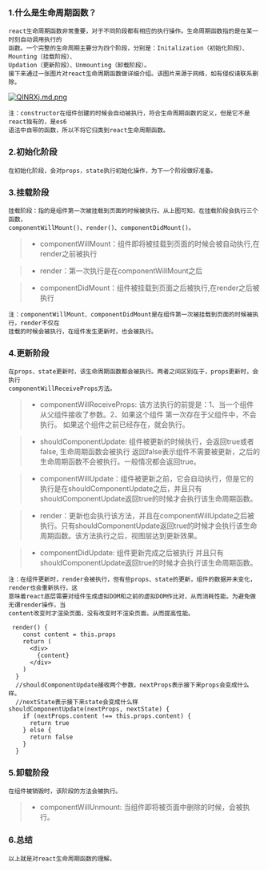 ﻿
### 1.什么是生命周期函数？
    react生命周期函数非常重要，对于不同阶段都有相应的执行操作。生命周期函数指的是在某一时刻自动调用执行的 
    函数。一个完整的生命周期主要分为四个阶段，分别是：Initalization（初始化阶段）、Mounting（挂载阶段）、
    Updation（更新阶段）、Unmounting（卸载阶段）。
    接下来通过一张图片对react生命周期函数做详细介绍。该图片来源于网络，如有侵权请联系删除。
[![QINRXj.md.png](https://user-gold-cdn.xitu.io/2019/12/17/16f11efec79e3bbd?w=680&h=323&f=png&s=148035)](https://imgchr.com/i/QINRXj)

    注：constructor在组件创建的时候会自动被执行，符合生命周期函数的定义，但是它不是react独有的，是es6
    语法中自带的函数，所以不将它归类到react生命周期函数。
### 2.初始化阶段
    在初始化阶段，会对props，state执行初始化操作，为下一个阶段做好准备。
### 3.挂载阶段
    挂载阶段：指的是组件第一次被挂载到页面的时候被执行。从上图可知，在挂载阶段会执行三个函数，
    componentWillMount()、render()、componentDidMount()。
>* componentWillMount：组件即将被挂载到页面的时候会被自动执行,在render之前被执行

>* render：第一次执行是在componentWillMount之后

>* componentDidMount：组件被挂载到页面之后被执行,在render之后被执行

    注：componentWillMount、componentDidMount是在组件第一次被挂载到页面的时候被执行，render不仅在
    挂载的时候会被执行，在组件发生更新时，也会被执行。
### 4.更新阶段
    在props、state更新时，该生命周期函数都会被执行。两者之间区别在于，props更新时，会执行
    componentWillReceiveProps方法。
>* componentWillReceiveProps: 该方法执行的前提是：1、当一个组件从父组件接收了参数。2、如果这个组件
    第一次存在于父组件中，不会执行。
    如果这个组件之前已经存在，就会执行。
    
>* shouldComponentUpdate: 组件被更新的时候执行，会返回true或者false, 生命周期函数会被执行  返回false表示组件不需要被更新，之后的
    生命周期函数不会被执行。一般情况都会返回true。
    
>* componentWillUpdate：组件被更新之前，它会自动执行，但是它的执行是在shouldComponentUpdate之后，并且只有shouldComponentUpdate返回true的时候才会执行该生命周期函数。
    
>* render：更新也会执行该方法，并且在componentWillUpdate之后被执行。只有shouldComponentUpdate返回true的时候才会执行该生命周期函数。该方法执行之后，视图层达到更新效果。

>* componentDidUpdate: 组件更新完成之后被执行  并且只有shouldComponentUpdate返回true的时候才会执行该生命周期函数。

    注：在组件更新时，render会被执行，但有些props、state的更新，组件的数据并未变化，render也会重新执行，这
    意味着react底层需要对组件生成虚拟DOM和之前的虚拟DOM作比对，从而消耗性能。为避免做无谓render操作，当
    content改变时才渲染页面，没有改变时不渲染页面，从而提高性能。
    
```
 render() {
    const content = this.props
    return (
      <div>
        {content}
      </div>
    )
  }
  //shouldComponentUpdate接收两个参数，nextProps表示接下来props会变成什么样。
  //nextState表示接下来state会变成什么样
shouldComponentUpdate(nextProps, nextState) {
    if (nextProps.content !== this.props.content) {
      return true
    } else {
      return false
    }
  }
```
### 5.卸载阶段
    在组件被销毁时，该阶段的方法会被执行。
>* componentWillUnmount: 当组件即将被页面中删除的时候，会被执行。
### 6.总结
    以上就是对react生命周期函数的理解。

